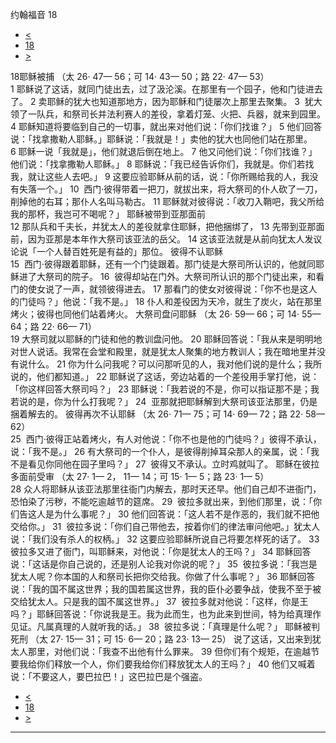 ﻿





 约翰福音 18




* [<](bible/JHN17.md)
* [18](bible/JHN.md)
* [>](bible/JHN19.md)



 
18耶稣被捕 （太
26·
47—
56；可
14·
43—
50；路
22·
47—
53）  
1 耶稣说了这话，就同门徒出去，过了汲沦溪。在那里有一个园子，他和门徒进去了。 
2 卖耶稣的犹大也知道那地方，因为耶稣和门徒屡次上那里去聚集。 
3  犹大领了一队兵，和祭司长并法利赛人的差役，拿着灯笼、火把、兵器，就来到园里。 
4 耶稣知道将要临到自己的一切事，就出来对他们说：「你们找谁？」 
5 他们回答说：「找拿撒勒人耶稣。」耶稣说：「我就是！」卖他的犹大也同他们站在那里。 
6 耶稣一说「我就是」，他们就退后倒在地上。 
7 他又问他们说：「你们找谁？」他们说：「找拿撒勒人耶稣。」 
8 耶稣说：「我已经告诉你们，我就是。你们若找我，就让这些人去吧。」 
9 这要应验耶稣从前的话，说：「你所赐给我的人，我没有失落一个。」 
10  西门·彼得带着一把刀，就拔出来，将大祭司的仆人砍了一刀，削掉他的右耳；那仆人名叫马勒古。 
11 耶稣就对彼得说：「收刀入鞘吧，我父所给我的那杯，我岂可不喝呢？」 耶稣被带到亚那面前  
12 那队兵和千夫长，并犹太人的差役就拿住耶稣，把他捆绑了， 
13 先带到亚那面前，因为亚那是本年作大祭司该亚法的岳父。 
14 这该亚法就是从前向犹太人发议论说「一个人替百姓死是有益的」那位。 彼得不认耶稣  
15  西门·彼得跟着耶稣，还有一个门徒跟着。那门徒是大祭司所认识的，他就同耶稣进了大祭司的院子。 
16  彼得却站在门外。大祭司所认识的那个门徒出来，和看门的使女说了一声，就领彼得进去。 
17 那看门的使女对彼得说：「你不也是这人的门徒吗？」他说：「我不是。」 
18 仆人和差役因为天冷，就生了炭火，站在那里烤火；彼得也同他们站着烤火。 大祭司盘问耶稣 （太
26·
59—
66；可
14·
55—
64；路
22·
66—
71）  
19 大祭司就以耶稣的门徒和他的教训盘问他。 
20 耶稣回答说：「我从来是明明地对世人说话。我常在会堂和殿里，就是犹太人聚集的地方教训人；我在暗地里并没有说什么。 
21 你为什么问我呢？可以问那听见的人，我对他们说的是什么；我所说的，他们都知道。」 
22 耶稣说了这话，旁边站着的一个差役用手掌打他，说：「你这样回答大祭司吗？」 
23 耶稣说：「我若说的不是，你可以指证那不是；我若说的是，你为什么打我呢？」 
24  亚那就把耶稣解到大祭司该亚法那里，仍是捆着解去的。 彼得再次不认耶稣 （太
26·
71—
75；可
14·
69—
72；路
22·
58—
62）  
25  西门·彼得正站着烤火，有人对他说：「你不也是他的门徒吗？」彼得不承认，说：「我不是。」 
26 有大祭司的一个仆人，是彼得削掉耳朵那人的亲属，说：「我不是看见你同他在园子里吗？」 
27  彼得又不承认。立时鸡就叫了。 耶稣在彼拉多面前受审 （太
27·
1—
2，
11—
14；可
15·
1—
5；路
23·
1—
5）  
28 众人将耶稣从该亚法那里往衙门内解去，那时天还早。他们自己却不进衙门，恐怕染了污秽，不能吃逾越节的筵席。 
29  彼拉多就出来，到他们那里，说：「你们告这人是为什么事呢？」 
30 他们回答说：「这人若不是作恶的，我们就不把他交给你。」 
31  彼拉多说：「你们自己带他去，按着你们的律法审问他吧。」犹太人说：「我们没有杀人的权柄。」 
32 这要应验耶稣所说自己将要怎样死的话了。 
33  彼拉多又进了衙门，叫耶稣来，对他说：「你是犹太人的王吗？」 
34 耶稣回答说：「这话是你自己说的，还是别人论我对你说的呢？」 
35  彼拉多说：「我岂是犹太人呢？你本国的人和祭司长把你交给我。你做了什么事呢？」 
36 耶稣回答说：「我的国不属这世界；我的国若属这世界，我的臣仆必要争战，使我不至于被交给犹太人。只是我的国不属这世界。」 
37  彼拉多就对他说：「这样，你是王吗？」耶稣回答说：「你说我是王。我为此而生，也为此来到世间，特为给真理作见证。凡属真理的人就听我的话。」 
38  彼拉多说：「真理是什么呢？」 耶稣被判死刑 （太
27·
15—
31；可
15·
6—
20；路
23·
13—
25） 说了这话，又出来到犹太人那里，对他们说：「我查不出他有什么罪来。 
39 但你们有个规矩，在逾越节要我给你们释放一个人，你们要我给你们释放犹太人的王吗？」 
40 他们又喊着说：「不要这人，要巴拉巴！」这巴拉巴是个强盗。 
* [<](bible/JHN17.md)
* [18](bible/JHN.md)
* [>](bible/JHN19.md)





---









